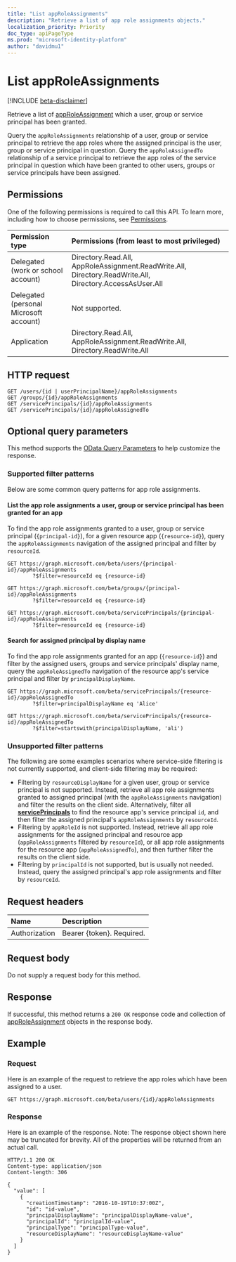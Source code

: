 ```yaml
---
title: "List appRoleAssignments"
description: "Retrieve a list of app role assignments objects."
localization_priority: Priority
doc_type: apiPageType
ms.prod: "microsoft-identity-platform"
author: "davidmu1"
---
```


# List appRoleAssignments

[!INCLUDE [beta-disclaimer](../../includes/beta-disclaimer.md)]

Retrieve a list of [appRoleAssignment](../resources/approleassignment.md) which a user, group or service principal has been granted.

Query the `appRoleAssignments` relationship of a user, group or service principal to retrieve the app roles where the assigned principal is the user, group or service principal in question. Query the `appRoleAssignedTo` relationship of a service principal to retrieve the app roles of the service principal in question which have been granted to other users, groups or service principals have been assigned.

## Permissions

One of the following permissions is required to call this API. To learn more, including how to choose permissions, see [Permissions](/graph/permissions-reference).

|Permission type      | Permissions (from least to most privileged)              |
|:--------------------|:---------------------------------------------------------|
|Delegated (work or school account) | Directory.Read.All, AppRoleAssignment.ReadWrite.All, Directory.ReadWrite.All, Directory.AccessAsUser.All  |
|Delegated (personal Microsoft account) | Not supported.    |
|Application | Directory.Read.All, AppRoleAssignment.ReadWrite.All, Directory.ReadWrite.All |

## HTTP request

<!-- { "blockType": "ignored" } -->
```http
GET /users/{id | userPrincipalName}/appRoleAssignments
GET /groups/{id}/appRoleAssignments
GET /servicePrincipals/{id}/appRoleAssignments
GET /servicePrincipals/{id}/appRoleAssignedTo
```

## Optional query parameters

This method supports the [OData Query Parameters](https://developer.microsoft.com/graph/docs/concepts/query_parameters) to help customize the response.

### Supported filter patterns

Below are some common query patterns for app role assignments.

#### List the app role assignments a user, group or service principal has been granted for an app

To find the app role assignments granted to a user, group or service principal (`{principal-id}`), for a given resource app (`{resource-id}`), query the `appRoleAssignments` navigation of the assigned principal and filter by `resourceId`.

```http
GET https://graph.microsoft.com/beta/users/{principal-id}/appRoleAssignments
        ?$filter=resourceId eq {resource-id}
```

```http
GET https://graph.microsoft.com/beta/groups/{principal-id}/appRoleAssignments
        ?$filter=resourceId eq {resource-id}
```

```http
GET https://graph.microsoft.com/beta/servicePrincipals/{principal-id}/appRoleAssignments
        ?$filter=resourceId eq {resource-id}
```

#### Search for assigned principal by display name

To find the app role assignments granted for an app (`{resource-id}`) and filter by the assigned users, groups and service principals' display name, query the `appRoleAssignedTo` navigation of the resource app's service principal and filter by `principalDisplayName`.

```http
GET https://graph.microsoft.com/beta/servicePrincipals/{resource-id}/appRoleAssignedTo
        ?$filter=principalDisplayName eq 'Alice'
```

```http
GET https://graph.microsoft.com/beta/servicePrincipals/{resource-id}/appRoleAssignedTo
        ?$filter=startswith(principalDisplayName, 'ali')
```

### Unsupported filter patterns

The following are some examples scenarios where service-side filtering is not currently supported, and client-side filtering may be required:

* Filtering by `resourceDisplayName` for a given user, group or service principal is not supported. Instead, retrieve all app role assignments granted to assigned principal (with the `appRoleAssignments` navigation) and filter the results on the client side. Alternatively, filter all [**servicePrincipals**](../resources/serviceprincipal.md) to find the resource app's service principal `id`, and then filter the assigned principal's `appRoleAssignments` by `resourceId`. 
* Filtering by `appRoleId` is not supported. Instead, retrieve all app role assignments for the assigned principal and resource app (`appRoleAssignments` filtered by `resourceId`), or all app role assignments for the resource app (`appRoleAssignedTo`), and then further filter the results on the client side.
* Filtering by `principalId` is not supported, but is usually not needed. Instead, query the assigned principal's app role assignments and filter by `resourceId`.

## Request headers

| Name           | Description                |
|:---------------|:---------------------------|
| Authorization  | Bearer {token}. Required.  |

## Request body

Do not supply a request body for this method.

## Response

If successful, this method returns a `200 OK` response code and collection of [appRoleAssignment](../resources/approleassignment.md) objects in the response body.

## Example

### Request

Here is an example of the request to retrieve the app roles which have been assigned to a user.

<!-- {
  "blockType": "request",
  "name": "get_approleassignments"
}-->

```http
GET https://graph.microsoft.com/beta/users/{id}/appRoleAssignments
```

### Response

Here is an example of the response. Note: The response object shown here may be truncated for brevity. All of the properties will be returned from an actual call.

<!-- {
  "blockType": "response",
  "truncated": true,
  "@odata.type": "microsoft.graph.appRoleAssignment",
  "isCollection": true
} -->

```http
HTTP/1.1 200 OK
Content-type: application/json
Content-length: 306

{
  "value": [
    {
      "creationTimestamp": "2016-10-19T10:37:00Z",
      "id": "id-value",
      "principalDisplayName": "principalDisplayName-value",
      "principalId": "principalId-value",
      "principalType": "principalType-value",
      "resourceDisplayName": "resourceDisplayName-value"
    }
  ]
}
```

<!-- uuid: 8fcb5dbc-d5aa-4681-8e31-b001d5168d79
2015-10-25 14:57:30 UTC -->
<!--
{
  "type": "#page.annotation",
  "description": "List appRoleAssignments",
  "keywords": "",
  "section": "documentation",
  "tocPath": "",
  "suppressions": [
  ]
}
-->
